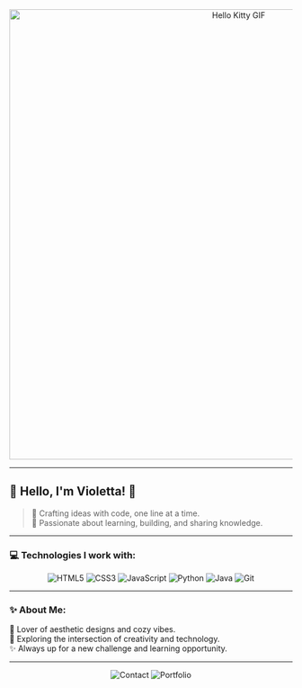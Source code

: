 <div align="center">
  <img src="https://i.imgur.com/E8ga4cR.gif" width="800" alt="Hello Kitty GIF">
</div>

---

## 🌸 **Hello, I'm Violetta!** 🌸

> 🌟 Crafting ideas with code, one line at a time.  
> 🌱 Passionate about learning, building, and sharing knowledge.

---

### **💻 Technologies I work with:**

<div align="center">
  <img src="https://img.shields.io/badge/HTML5-%23E34F26.svg?style=for-the-badge&logo=html5&logoColor=white" alt="HTML5">
  <img src="https://img.shields.io/badge/CSS3-%231572B6.svg?style=for-the-badge&logo=css3&logoColor=white" alt="CSS3">
  <img src="https://img.shields.io/badge/JavaScript-%23F7DF1E.svg?style=for-the-badge&logo=javascript&logoColor=black" alt="JavaScript">
  <img src="https://img.shields.io/badge/Python-%233776AB.svg?style=for-the-badge&logo=python&logoColor=white" alt="Python">
  <img src="https://img.shields.io/badge/Java-%23FF6F00.svg?style=for-the-badge&logo=java&logoColor=white" alt="Java">
  <img src="https://img.shields.io/badge/Git-%23F05032.svg?style=for-the-badge&logo=git&logoColor=white" alt="Git">
</div>

---

### **✨ About Me:**

🎨 Lover of aesthetic designs and cozy vibes.  
🌟 Exploring the intersection of creativity and technology.  
✨ Always up for a new challenge and learning opportunity.  

---

<div align="center">
  <img src="https://img.shields.io/badge/Contact-%23E4405F.svg?style=for-the-badge&logo=instagram&logoColor=white" alt="Contact">
  <img src="https://img.shields.io/badge/Portfolio-%234285F4.svg?style=for-the-badge&logo=google-chrome&logoColor=white" alt="Portfolio">
</div>
